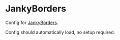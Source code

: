 # JankyBorders

Config for [JankyBorders](https://github.com/FelixKratz/JankyBorders).

Config should automatically load, no setup required.
